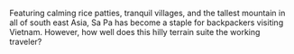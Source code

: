 Featuring calming rice patties, tranquil villages, and the tallest mountain in all of south east Asia, Sa Pa has become a staple for backpackers visiting Vietnam. However, how well does this hilly terrain suite the working traveler?